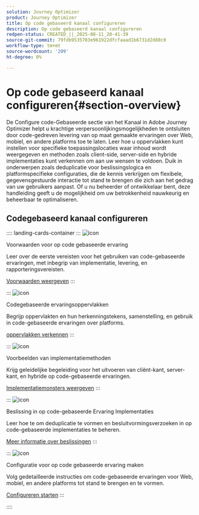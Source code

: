 ```yaml
---
solution: Journey Optimizer
product: Journey Optimizer
title: Op code gebaseerd kanaal configureren
description: Op code gebaseerd kanaal configureren
redpen-status: CREATED_||_2025-08-11_20-41-39
source-git-commit: 79fdb9535703e961922dfcfaaad1b6731d2d88c0
workflow-type: tm+mt
source-wordcount: '209'
ht-degree: 0%

---
```



# Op code gebaseerd kanaal configureren{#section-overview}

De Configure code-Gebaseerde sectie van het Kanaal in Adobe Journey Optimizer helpt u krachtige verpersoonlijkingsmogelijkheden te ontsluiten door code-gedreven levering van op maat gemaakte ervaringen over Web, mobiel, en andere platforms toe te laten. Leer hoe u oppervlakken kunt instellen voor specifieke toepassingslocaties waar inhoud wordt weergegeven en methoden zoals client-side, server-side en hybride implementaties kunt verkennen om aan uw wensen te voldoen. Duik in onderwerpen zoals deduplicatie voor beslissingslogica en platformspecifieke configuraties, die de kennis verkrijgen om flexibele, gegevensgestuurde interactie tot stand te brengen die zich aan het gedrag van uw gebruikers aanpast. Of u nu beheerder of ontwikkelaar bent, deze handleiding geeft u de mogelijkheid om uw betrokkenheid nauwkeurig en beheerbaar te optimaliseren.

## Codegebaseerd kanaal configureren

:::: landing-cards-container
:::
![icon]( https://cdn.experienceleague.adobe.com/icons/list-check.svg)

Voorwaarden voor op code gebaseerde ervaring

Leer over de eerste vereisten voor het gebruiken van code-gebaseerde ervaringen, met inbegrip van implementatie, levering, en rapporteringsvereisten.

[Voorwaarden weergeven](../using/code-based/code-based-prerequisites.md)
:::

:::
![icon]( https://cdn.experienceleague.adobe.com/icons/puzzle-piece.svg)

Codegebaseerde ervaringsoppervlakken

Begrijp oppervlakten en hun herkenningstekens, samenstelling, en gebruik in code-gebaseerde ervaringen over platforms.

[oppervlakken verkennen](../using/code-based/code-based-surface.md)
:::

:::
![icon]( https://cdn.experienceleague.adobe.com/icons/code-branch.svg)

Voorbeelden van implementatiemethoden

Krijg geleidelijke begeleiding voor het uitvoeren van cliënt-kant, server-kant, en hybride op code-gebaseerde ervaringen.

[Implementatiemonsters weergeven](../using/code-based/code-based-implementation-samples.md)
:::

:::
![icon]( https://cdn.experienceleague.adobe.com/icons/bullseye.svg)

Beslissing in op code-gebaseerde Ervaring Implementaties

Leer hoe te om deduplicatie te vormen en besluitvormingsverzoeken in op code-gebaseerde implementaties te beheren.

[Meer informatie over beslissingen](../using/code-based/code-based-decisioning-implementations.md)
:::

:::
![icon]( https://cdn.experienceleague.adobe.com/icons/gear.svg)

Configuratie voor op code gebaseerde ervaring maken

Volg gedetailleerde instructies om code-gebaseerde ervaringen voor Web, mobiel, en andere platforms tot stand te brengen en te vormen.

[Configureren starten](../using/code-based/code-based-configuration.md)
:::

::::
